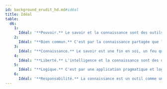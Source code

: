 ```yaml
---
id: background_erudit_hd.md#idéal
title: Idéal
table:
  d6:
    1:
      Idéal: '**Pouvoir.** Le savoir et la connaissance sont des outils indispensables du pouvoir. (Mauvais)'
    2:
      Idéal: "**Bien commun.** C'est par la connaissance partagée que l'homme s'extrait de l'ornière et illumine son chemin par la vérité. (Bon)"
    3:
      Idéal: "**Connaissance.** Le savoir est une fin en soi, un feu qui ne s'éteint jamais. (Tous)"
    4:
      Idéal: "**Liberté.** L'intelligence et la connaissance sont des outils qui permettent à l'esprit de se libérer de toute contrainte. (Chaotique)"
    5:
      Idéal: "**Logique.** C'est par une application pragmatique et logique des connaissances que l'homme peut s'améliorer. (Loyal)"
    6:
      Idéal: '**Responsabilité.** La connaissance est un outil comme un autre, qui doit être employé avec discernement. (Neutre)'
---
```


